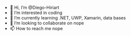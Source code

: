- 👋 Hi, I’m @Diego-Hiriart
- 👀 I’m interested in coding
- 🌱 I’m currently learning .NET, UWP, Xamarin, data bases
- 💞️ I’m looking to collaborate on nope
- 📫 How to reach me nope

<!---
Diego-Hiriart/Diego-Hiriart is a ✨ special ✨ repository because its `README.md` (this file) appears on your GitHub profile.
You can click the Preview link to take a look at your changes.
--->
